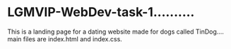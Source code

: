 # LGMVIP-WebDev-task-1..........
This is a landing page for a dating website made for dogs called TinDog....
main files are index.html and index.css.
